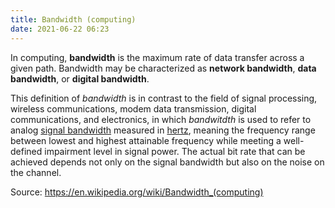 ```yaml
---
title: Bandwidth (computing)
date: 2021-06-22 06:23
---
```


In computing, **bandwidth** is the maximum rate of data transfer across a given
path. Bandwidth may be characterized as **network bandwidth**, **data
bandwidth**, or **digital bandwidth**.

This definition of _bandwidth_ is in contrast to the field of signal processing,
wireless communications, modem data transmission, digital communications, and
electronics, in which _bandwitdth_ is used to refer to analog 
[signal bandwidth](20210613080922-bandwidth.md) measured in 
[hertz](20210622062712-hertz.md), meaning the frequency range between
lowest and highest attainable frequency while meeting a well-defined impairment
level in signal power. The actual bit rate that can be achieved depends not only
on the signal bandwidth but also on the noise on the channel.

Source: https://en.wikipedia.org/wiki/Bandwidth_(computing)
